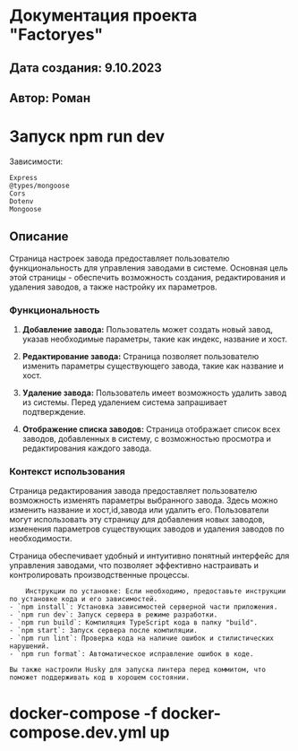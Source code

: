 # Документация проекта "Factoryes"

## Дата создания: 9.10.2023

## Автор: Роман
# Запуск npm run dev

Зависимости:

    Express
    @types/mongoose
    Cors
    Dotenv
    Mongoose

## Описание

Страница настроек завода предоставляет пользователю функциональность для управления заводами в системе. Основная цель этой страницы - обеспечить возможность создания, редактирования и удаления заводов, а также настройку их параметров.

### Функциональность

1. **Добавление завода:** Пользователь может создать новый завод, указав необходимые параметры, такие как индекс, название и хост.

2. **Редактирование завода:** Страница позволяет пользователю изменить параметры существующего завода, такие как название и хост.

3. **Удаление завода:** Пользователь имеет возможность удалить завод из системы. Перед удалением система запрашивает подтверждение.

4. **Отображение списка заводов:** Страница отображает список всех заводов, добавленных в систему, с возможностью просмотра и редактирования каждого завода.

### Контекст использования

Страница редактирования завода предоставляет пользователю возможность изменять параметры выбранного завода. Здесь можно изменить название и хост,id,завода или удалить его. Пользователи могут использовать эту страницу для добавления новых заводов, изменения параметров существующих заводов и удаления заводов по необходимости.

Страница обеспечивает удобный и интуитивно понятный интерфейс для управления заводами, что позволяет эффективно настраивать и контролировать производственные процессы.

```
    Инструкции по установке: Если необходимо, предоставьте инструкции по установке кода и его зависимостей.
- `npm install`: Установка зависимостей серверной части приложения.
- `npm run dev`: Запуск сервера в режиме разработки.
- `npm run build`: Компиляция TypeScript кода в папку "build".
- `npm start`: Запуск сервера после компиляции.
- `npm run lint`: Проверка кода на наличие ошибок и стилистических нарушений.
- `npm run format`: Автоматическое исправление ошибок в коде.

Вы также настроили Husky для запуска линтера перед коммитом, что поможет поддерживать код в хорошем состоянии.

```





# docker-compose -f docker-compose.dev.yml up



